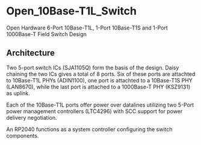 # Open_10Base-T1L_Switch
Open Hardware 6-Port 10Base-T1L, 1-Port 10Base-T1S and 1-Port 1000Base-T Field Switch Design

## Architecture
Two 5-port switch ICs (SJA1105Q) form the basis of the design. Daisy chaining the two ICs gives a total of 8 ports.
Six of these ports are attachted to 10Base-T1L PHYs (ADIN1100), one port is attachted to a 10Base-T1S PHY (LAN8670), while the last port is attached to a 1000Base-T PHY (KSZ9131) as uplink. 

Each of the 10Base-T1L ports offer power over datalines utilizing two 5-Port power management controllers (LTC4296) with SCC support for power delivery negotiation.

An RP2040 functions as a system controller configuring the switch components.

